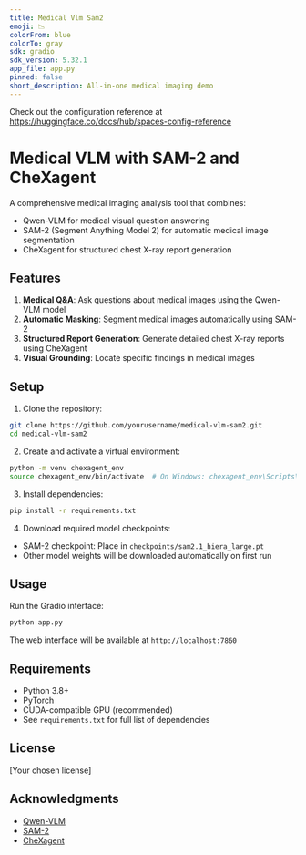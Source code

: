 ```yaml
---
title: Medical Vlm Sam2
emoji: 📉
colorFrom: blue
colorTo: gray
sdk: gradio
sdk_version: 5.32.1
app_file: app.py
pinned: false
short_description: All-in-one medical imaging demo
---
```


Check out the configuration reference at https://huggingface.co/docs/hub/spaces-config-reference

# Medical VLM with SAM-2 and CheXagent

A comprehensive medical imaging analysis tool that combines:
- Qwen-VLM for medical visual question answering
- SAM-2 (Segment Anything Model 2) for automatic medical image segmentation
- CheXagent for structured chest X-ray report generation

## Features

1. **Medical Q&A**: Ask questions about medical images using the Qwen-VLM model
2. **Automatic Masking**: Segment medical images automatically using SAM-2
3. **Structured Report Generation**: Generate detailed chest X-ray reports using CheXagent
4. **Visual Grounding**: Locate specific findings in medical images

## Setup

1. Clone the repository:
```bash
git clone https://github.com/yourusername/medical-vlm-sam2.git
cd medical-vlm-sam2
```

2. Create and activate a virtual environment:
```bash
python -m venv chexagent_env
source chexagent_env/bin/activate  # On Windows: chexagent_env\Scripts\activate
```

3. Install dependencies:
```bash
pip install -r requirements.txt
```

4. Download required model checkpoints:
- SAM-2 checkpoint: Place in `checkpoints/sam2.1_hiera_large.pt`
- Other model weights will be downloaded automatically on first run

## Usage

Run the Gradio interface:
```bash
python app.py
```

The web interface will be available at `http://localhost:7860`

## Requirements

- Python 3.8+
- PyTorch
- CUDA-compatible GPU (recommended)
- See `requirements.txt` for full list of dependencies

## License

[Your chosen license]

## Acknowledgments

- [Qwen-VLM](https://github.com/QwenLM/Qwen-VL)
- [SAM-2](https://github.com/facebookresearch/segment-anything)
- [CheXagent](https://github.com/stanfordmlgroup/CheXagent)
